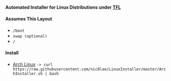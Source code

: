 #### Automated Installer for Linux Distributions under [TFL](https://github.com/nic0lae/TrueFreeLicense)
#### Assumes This Layout
- `/boot`
- `swap (optional)`
- `/`

#### Install 
* [Arch Linux](https://www.archlinux.org) `-> curl https://raw.githubusercontent.com/nic0lae/LinuxInstaller/master/ArchInstaller.sh | bash`
